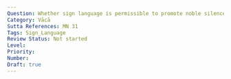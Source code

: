 ```yaml
---
Question: Whether sign language is permissible to promote noble silence?
Category: Vācā
Sutta References: MN 31
Tags: Sign_Language
Review Status: Not started
Level: 
Priority: 
Number: 
Draft: true
---
```

